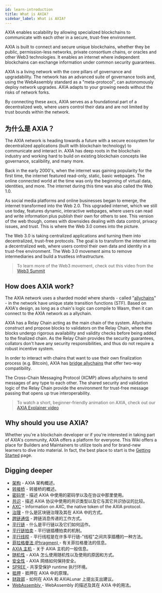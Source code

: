 ```yaml
---
id: learn-introduction
title: What is AXIA?
sidebar_label: What is AXIA?
---
```


AXIA enables scalability by allowing specialized blockchains to communicate with each other in a secure, trust-free environment.

AXIA is built to connect and secure unique blockchains, whether they be public, permission-less networks, private consortium chains, or oracles and other Web3 technologies. It enables an internet where independent blockchains can exchange information under common security guarantees.

AXIA is a living network with the core pillars of governance and upgradability. The network has an advanced suite of governance tools and, using the WebAssembly standard as a "meta-protocol", can autonomously deploy network upgrades. AXIA adapts to your growing needs without the risks of network forks.

By connecting these axcs, AXIA serves as a foundational part of a decentralized web, where users control their data and are not limited by trust bounds within the network.

## 为什么是 AXIA？

The AXIA network is heading towards a future with a secure ecosystem for decentralized applications (built with blockchain technology) to communicate and interact in. AXIA has deep roots in the blockchain industry and working hard to build on existing blockchain concepts like governance, scalibility, and many more.

Back in the early 2000's, when the internet was gaining popularity for the first time, the internet featured read-only, static, basic webpages. The online connected world at the time was only the beginning of virtual data, identities, and more. The internet during this time was also called the Web 1.0.

As social media platforms and online businesses began to emerge, the internet transformed into the Web 2.0. This upgraded internet, which we still use today, features dynamic, interactive webpages, where users can read and write information plus publish their own for others to see. This version of the web though, comes with downsides dealing with data control, privacy issues, and trust. This is where the Web 3.0 comes into the picture.

The Web 3.0 is taking centralized applications and turning them into decentralized, trust-free protocols. The goal is to transform the internet into a decentralized web, where users control their own data and identity in a trust-free environment. The Web 3.0 movement aims to remove intermediaries and build a trustless infrastructure.

> To learn more of the Web3 movement, check out this video from the [Web3 Summit](https://youtu.be/l44z35vabvA)

## How does AXIA work?

The AXIA network uses a sharded model where shards - called "[allychains](learn-allychains)" - in the network have unique state transition functions (STF). Based on AXIA's design, as long as a chain's logic can compile to Wasm, then it can connect to the AXIA network as a allychain.

AXIA has a Relay Chain acting as the main chain of the system. Allychains construct and propose blocks to validators on the Relay Chain, where the blocks undergo rigorous availability and validity checks before being added to the finalized chain. As the Relay Chain provides the security guarantees, collators don't have any security responsibilities, and thus do not require a robust incentive system.

In order to interact with chains that want to use their own finalization process (e.g. Bitcoin), AXIA has [bridge allychains](learn-bridges) that offer two-way compatibility.

The Cross-Chain Messaging Protocol (XCMP) allows allychains to send messages of any type to each other. The shared security and validation logic of the Relay Chain provide the environment for trust-free message passing that opens up true interoperability.

> To watch a short, beginner-friendly animation on AXIA, check out our [AXIA Explainer video](https://www.youtube.com/watch?v=_-k0xkooSlA)

## Why should you use AXIA?

Whether you're a blockchain developer or if you're interested in taking part of AXIA's community, AXIA offers a platform for everyone. This Wiki offers a place for Builders and Maintainers to utilize tools and for brand-new learners to dive into material. In fact, the best place to start is the [Getting Started](getting-started) page.

## Digging deeper

- [架构](learn-architecture) - AXIA 架构概述。
- [转接桥](learn-bridges) - 转接桥的概述。
- [密码学](learn-cryptography) - 描述 AXIA 中使用的密码学以及在协议中那里使用。
- [共识](learn-consensus) - 描述 AXIA 协议中使用的共识类型以及它与其它共识协议的比较。
- [AXC](learn-AXC) - Information on AXC, the native token of the AXIA protocol.
- [治理](learn-governance) - 什么是区块链治理及其在 AXIA 中的方式。
- [跨链通信](learn-crosschain) - 跨链消息传递的工作方式。
- [平行链](learn-allychains) - 什么是平行链以及它们如何运作。
- [平行链拍卖](learn-auction) - 平行链插槽拍卖的机制。
- [平行线程](learn-parathreads) - 平行线程是在许多平行链-"线程"之间共享插槽的一种方法。
- [ 菲拉格曼法 (Phragmen) ](learn-phragmen) - 有关菲拉格曼法的信息。
- [AXIA 主机](learn-AXIA-host) - 关于 AXIA 主机的一般信息。
- [随机性](learn-randomness) - AXIA 怎么使用随机性以及使用的原因和方式。
- [安全性](learn-security) - AXIA 网络如何保持安全。
- [ SPREE ](learn-spree)- 共享受保护 runtime 执行环境。
- [抵押](learn-staking) - 抵押在 AXIA 中的原理。
- [财政部](learn-treasury) - 如何在 AXIA 和 AXIALunar 上提出支出建议。
- [ WebAssembly ](learn-wasm) - WebAssembly 的描述及其在 AXIA 中的用法。
